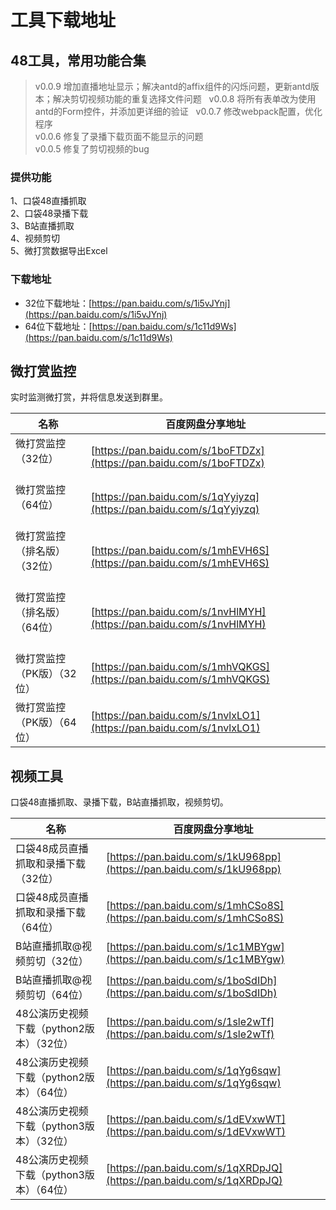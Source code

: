 # 工具下载地址

## 48工具，常用功能合集
> v0.0.9 增加直播地址显示；解决antd的affix组件的闪烁问题，更新antd版本；解决剪切视频功能的重复选择文件问题   
> v0.0.8 将所有表单改为使用antd的Form控件，并添加更详细的验证   
> v0.0.7 修改webpack配置，优化程序   
> v0.0.6 修复了录播下载页面不能显示的问题   
> v0.0.5 修复了剪切视频的bug
### 提供功能
1、口袋48直播抓取   
2、口袋48录播下载   
3、B站直播抓取   
4、视频剪切   
5、微打赏数据导出Excel
### 下载地址
* 32位下载地址：[https://pan.baidu.com/s/1i5vJYnj](https://pan.baidu.com/s/1i5vJYnj)
* 64位下载地址：[https://pan.baidu.com/s/1c11d9Ws](https://pan.baidu.com/s/1c11d9Ws)

## 微打赏监控
实时监测微打赏，并将信息发送到群里。

| 名称 | 百度网盘分享地址 |
| ---  | --- |
| 微打赏监控（32位）                       | [https://pan.baidu.com/s/1boFTDZx](https://pan.baidu.com/s/1boFTDZx) |
| 微打赏监控（64位）                       | [https://pan.baidu.com/s/1qYyiyzq](https://pan.baidu.com/s/1qYyiyzq) |
| 微打赏监控（排名版）（32位）              | [https://pan.baidu.com/s/1mhEVH6S](https://pan.baidu.com/s/1mhEVH6S) |
| 微打赏监控（排名版）（64位）              | [https://pan.baidu.com/s/1nvHlMYH](https://pan.baidu.com/s/1nvHlMYH) |
| 微打赏监控（PK版）（32位）               | [https://pan.baidu.com/s/1mhVQKGS](https://pan.baidu.com/s/1mhVQKGS) |
| 微打赏监控（PK版）（64位）               | [https://pan.baidu.com/s/1nvlxLO1](https://pan.baidu.com/s/1nvlxLO1) |

## 视频工具
口袋48直播抓取、录播下载，B站直播抓取，视频剪切。

| 名称 | 百度网盘分享地址 |
| ---  | --- |
| 口袋48成员直播抓取和录播下载 （32位）     | [https://pan.baidu.com/s/1kU968pp](https://pan.baidu.com/s/1kU968pp) |
| 口袋48成员直播抓取和录播下载 （64位）     | [https://pan.baidu.com/s/1mhCSo8S](https://pan.baidu.com/s/1mhCSo8S) |
| B站直播抓取@视频剪切（32位）              | [https://pan.baidu.com/s/1c1MBYgw](https://pan.baidu.com/s/1c1MBYgw) |
| B站直播抓取@视频剪切（64位）              | [https://pan.baidu.com/s/1boSdIDh](https://pan.baidu.com/s/1boSdIDh) |
| 48公演历史视频下载（python2版本）（32位） | [https://pan.baidu.com/s/1sle2wTf](https://pan.baidu.com/s/1sle2wTf) |
| 48公演历史视频下载（python2版本）（64位） | [https://pan.baidu.com/s/1qYg6sqw](https://pan.baidu.com/s/1qYg6sqw) |
| 48公演历史视频下载（python3版本）（32位） | [https://pan.baidu.com/s/1dEVxwWT](https://pan.baidu.com/s/1dEVxwWT) |
| 48公演历史视频下载（python3版本）（64位） | [https://pan.baidu.com/s/1qXRDpJQ](https://pan.baidu.com/s/1qXRDpJQ) |
